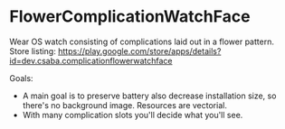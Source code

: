 # FlowerComplicationWatchFace
Wear OS watch consisting of complications laid out in a flower pattern.
Store listing: https://play.google.com/store/apps/details?id=dev.csaba.complicationflowerwatchface

Goals:

* A main goal is to preserve battery also decrease installation size, so there's no background image. Resources are vectorial.
* With many complication slots you'll decide what you'll see.
